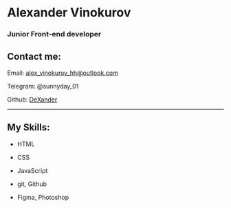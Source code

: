 # Alexander Vinokurov

### Junior Front-end developer


Contact me:
---
Email: alex_vinokurov_hh@outlook.com

Telegram: @sunnyday_01

Github: [DeXander](https://github.com/DeXander)

---

## My Skills:

- HTML

- CSS

- JavaScript

- git, Github

- Figma, Photoshop